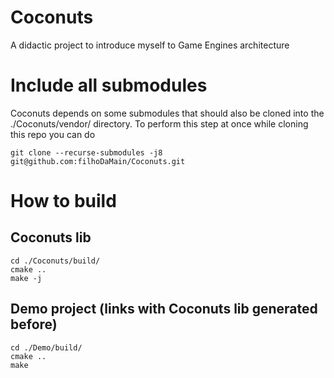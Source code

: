 # Coconuts
A didactic project to introduce myself to Game Engines architecture


# Include all submodules
Coconuts depends on some submodules that should also be cloned into the ./Coconuts/vendor/ directory.
To perform this step at once while cloning this repo you can do

```
git clone --recurse-submodules -j8 git@github.com:filhoDaMain/Coconuts.git
```

# How to build
## Coconuts lib
```
cd ./Coconuts/build/
cmake ..
make -j
```

## Demo project (links with Coconuts lib generated before)
```
cd ./Demo/build/
cmake ..
make
```
